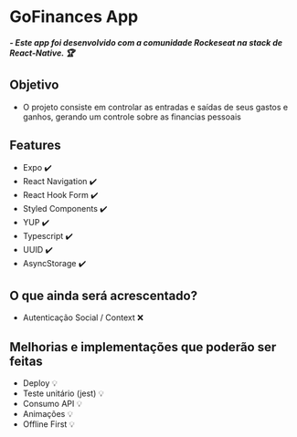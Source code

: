 # GoFinances App

##### - Este app foi desenvolvido com a comunidade Rockeseat na stack de React-Native. :trophy:

## Objetivo

- O projeto consiste em controlar as entradas e saídas de seus gastos e ganhos, gerando um controle sobre as financias pessoais

## Features
- Expo :heavy_check_mark:
- React Navigation :heavy_check_mark:
- React Hook Form :heavy_check_mark:
- Styled Components :heavy_check_mark:
- YUP :heavy_check_mark:
- Typescript :heavy_check_mark:
- UUID :heavy_check_mark:
- AsyncStorage :heavy_check_mark:

## O que ainda será acrescentado?
- Autenticação Social / Context :x:

## Melhorias e implementações que poderão ser feitas

- Deploy :bulb:
- Teste unitário (jest) :bulb:
- Consumo API :bulb:
- Animações :bulb:
- Offline First :bulb: